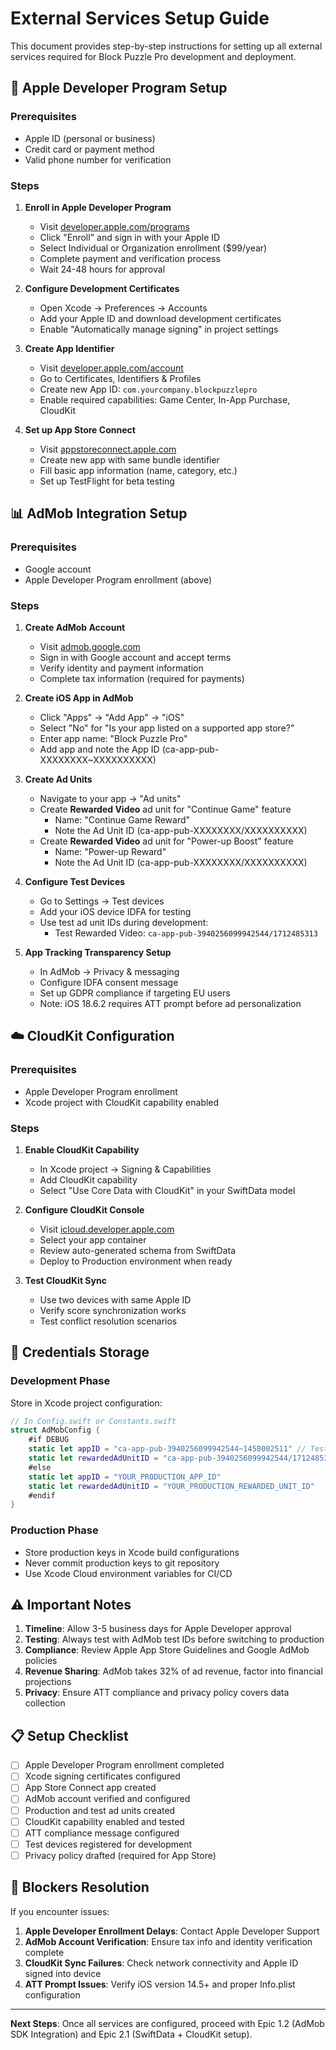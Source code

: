 # External Services Setup Guide

This document provides step-by-step instructions for setting up all external services required for Block Puzzle Pro development and deployment.

## 📱 Apple Developer Program Setup

### Prerequisites
- Apple ID (personal or business)
- Credit card or payment method
- Valid phone number for verification

### Steps
1. **Enroll in Apple Developer Program**
   - Visit [developer.apple.com/programs](https://developer.apple.com/programs/)
   - Click "Enroll" and sign in with your Apple ID
   - Select Individual or Organization enrollment ($99/year)
   - Complete payment and verification process
   - Wait 24-48 hours for approval

2. **Configure Development Certificates**
   - Open Xcode → Preferences → Accounts
   - Add your Apple ID and download development certificates
   - Enable "Automatically manage signing" in project settings

3. **Create App Identifier**
   - Visit [developer.apple.com/account](https://developer.apple.com/account/)
   - Go to Certificates, Identifiers & Profiles
   - Create new App ID: `com.yourcompany.blockpuzzlepro`
   - Enable required capabilities: Game Center, In-App Purchase, CloudKit

4. **Set up App Store Connect**
   - Visit [appstoreconnect.apple.com](https://appstoreconnect.apple.com/)
   - Create new app with same bundle identifier
   - Fill basic app information (name, category, etc.)
   - Set up TestFlight for beta testing

## 📊 AdMob Integration Setup

### Prerequisites  
- Google account
- Apple Developer Program enrollment (above)

### Steps
1. **Create AdMob Account**
   - Visit [admob.google.com](https://admob.google.com/)
   - Sign in with Google account and accept terms
   - Verify identity and payment information
   - Complete tax information (required for payments)

2. **Create iOS App in AdMob**
   - Click "Apps" → "Add App" → "iOS"
   - Select "No" for "Is your app listed on a supported app store?"
   - Enter app name: "Block Puzzle Pro"
   - Add app and note the App ID (ca-app-pub-XXXXXXXX~XXXXXXXXXX)

3. **Create Ad Units**
   - Navigate to your app → "Ad units"
   - Create **Rewarded Video** ad unit for "Continue Game" feature
     - Name: "Continue Game Reward"
     - Note the Ad Unit ID (ca-app-pub-XXXXXXXX/XXXXXXXXXX)
   - Create **Rewarded Video** ad unit for "Power-up Boost" feature
     - Name: "Power-up Reward"  
     - Note the Ad Unit ID (ca-app-pub-XXXXXXXX/XXXXXXXXXX)

4. **Configure Test Devices**
   - Go to Settings → Test devices
   - Add your iOS device IDFA for testing
   - Use test ad unit IDs during development:
     - Test Rewarded Video: `ca-app-pub-3940256099942544/1712485313`

5. **App Tracking Transparency Setup**
   - In AdMob → Privacy & messaging
   - Configure IDFA consent message
   - Set up GDPR compliance if targeting EU users
   - Note: iOS 18.6.2 requires ATT prompt before ad personalization

## ☁️ CloudKit Configuration

### Prerequisites
- Apple Developer Program enrollment
- Xcode project with CloudKit capability enabled

### Steps
1. **Enable CloudKit Capability**
   - In Xcode project → Signing & Capabilities
   - Add CloudKit capability
   - Select "Use Core Data with CloudKit" in your SwiftData model

2. **Configure CloudKit Console**
   - Visit [icloud.developer.apple.com](https://icloud.developer.apple.com/)
   - Select your app container
   - Review auto-generated schema from SwiftData
   - Deploy to Production environment when ready

3. **Test CloudKit Sync**
   - Use two devices with same Apple ID
   - Verify score synchronization works
   - Test conflict resolution scenarios

## 🔐 Credentials Storage

### Development Phase
Store in Xcode project configuration:
```swift
// In Config.swift or Constants.swift
struct AdMobConfig {
    #if DEBUG
    static let appID = "ca-app-pub-3940256099942544~1458002511" // Test App ID
    static let rewardedAdUnitID = "ca-app-pub-3940256099942544/1712485313"
    #else  
    static let appID = "YOUR_PRODUCTION_APP_ID"
    static let rewardedAdUnitID = "YOUR_PRODUCTION_REWARDED_UNIT_ID"
    #endif
}
```

### Production Phase
- Store production keys in Xcode build configurations
- Never commit production keys to git repository
- Use Xcode Cloud environment variables for CI/CD

## ⚠️ Important Notes

1. **Timeline**: Allow 3-5 business days for Apple Developer approval
2. **Testing**: Always test with AdMob test IDs before switching to production
3. **Compliance**: Review Apple App Store Guidelines and Google AdMob policies
4. **Revenue Sharing**: AdMob takes 32% of ad revenue, factor into financial projections
5. **Privacy**: Ensure ATT compliance and privacy policy covers data collection

## 📋 Setup Checklist

- [ ] Apple Developer Program enrollment completed
- [ ] Xcode signing certificates configured  
- [ ] App Store Connect app created
- [ ] AdMob account verified and configured
- [ ] Production and test ad units created
- [ ] CloudKit capability enabled and tested
- [ ] ATT compliance message configured
- [ ] Test devices registered for development
- [ ] Privacy policy drafted (required for App Store)

## 🚨 Blockers Resolution

If you encounter issues:

1. **Apple Developer Enrollment Delays**: Contact Apple Developer Support
2. **AdMob Account Verification**: Ensure tax info and identity verification complete
3. **CloudKit Sync Failures**: Check network connectivity and Apple ID signed into device
4. **ATT Prompt Issues**: Verify iOS version 14.5+ and proper Info.plist configuration

---

**Next Steps**: Once all services are configured, proceed with Epic 1.2 (AdMob SDK Integration) and Epic 2.1 (SwiftData + CloudKit setup).